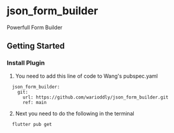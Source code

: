 # json_form_builder

Powerfull Form Builder

## Getting Started

### Install Plugin 

1. You need to add this line of code to Wang's pubspec.yaml


```dependencies:
  json_form_builder:
    git:
      url: https://github.com/warioddly/json_form_builder.git
      ref: main
```

2. Next you need to do the following in the terminal

``` 
  flutter pub get
``` 
